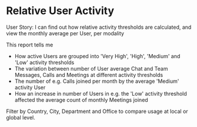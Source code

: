 # Relative User Activity

User Story: I can find out how relative activity thresholds are calculated, and view the monthly average per User, per modality

This report tells me 

- How active Users are grouped into 'Very High', 'High', 'Medium' and 'Low' activity thresholds
- The variation between number of User average Chat and Team Messages, Calls and Meetings at different activity thresholds
- The number of e.g. Calls joined per month by the average 'Medium' activity User 
- How an increase in number of Users in e.g. the 'Low' activity threshold affected the average count of monthly Meetings joined 

Filter by Country, City, Department and Office to compare usage at local or global level. 
